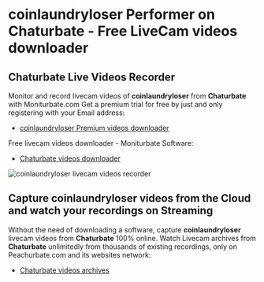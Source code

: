 # coinlaundryloser Performer on Chaturbate - Free LiveCam videos downloader

## Chaturbate Live Videos Recorder

Monitor and record livecam videos of **coinlaundryloser** from **Chaturbate** with Moniturbate.com
Get a premium trial for free by just and only registering with your Email address:
* [coinlaundryloser Premium videos downloader](https://moniturbate.com/request-demo-licence-key.html)

Free livecam videos downloader - Moniturbate Software:
* [Chaturbate videos downloader](https://moniturbate.com/moniturbate-download-software.html)

![coinlaundryloser livecam videos recorder](https://peachurnet.com/templates/moniturbate-software.png)


## Capture coinlaundryloser videos from the Cloud and watch your recordings on Streaming

Without the need of downloading a software, capture **coinlaundryloser** livecam videos from **Chaturbate** 100% online.
Watch Livecam archives from **Chaturbate** unlimitedly from thousands of existing recordings, only on Peachurbate.com and its websites network:
* [Chaturbate videos archives](https://peachurnet.com/)